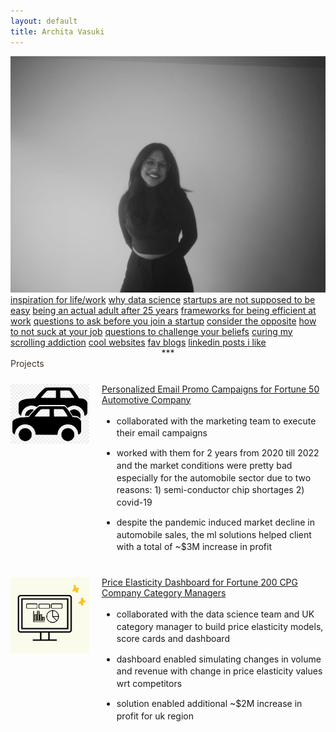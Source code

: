 ```yaml
---
layout: default
title: Archita Vasuki
---
```


<img src="assets/img/fast-car.jpg" class="center-img" alt="Archita Vasuki">

<div class="essays">
  <a href="essays/i-literally-dont-know">inspiration for life/work</a>
  <a href="essays/why-data-science">why data science</a>
  <a href="essays/emails-for-humans">startups are not supposed to be easy</a>
  <a href="essays/what-may-not-age-well">being an actual adult after 25 years</a>
  <a href="essays/sailors-and-rowers">frameworks for being efficient at work</a>
  <a href="essays/startup-questions">questions to ask before you join a startup</a>
  <a href="essays/consider-opposite">consider the opposite</a>
  <!-- <a href="essays/who-did-the-work">Who Did The Work?</a> -->
  <a href="essays/not-suck-at-job">how to not suck at your job</a>
  <a href="essays/challenge-beliefs">questions to challenge your beliefs</a>
  <a href="essays/scrolling-addiction">curing my scrolling addiction</a>
  <!-- <a href="essays/unconventional-adventures">Unconventional Adventures</a> -->
  <!-- <a href="essays/questions-for-vcs">Questions for VCs</a> -->
  <a href="essays/cool-websites">cool websites</a>
  <a href="essays/fav-blogs">fav blogs</a>
  <a href="essays/linkedin-posts">linkedin posts i like</a>
</div>

<div style="text-align: center;">***</div>
<a href="#projects" style="color: #403324; text-decoration: none; font-size: 1em;">Projects</a>
<div class="projects">
  <div style="display: flex; align-items: flex-start; margin: 1.5rem 0;">
    <img src="assets/img/project1.jpg" alt="Project 1" style="width: 25%; margin-right: 20px; object-fit: cover;">
    <div style="flex: 1;">
      <a href="/projects/project-one">Personalized Email Promo Campaigns for Fortune 50 Automotive Company</a>
      <ul style="line-height: 1.4; margin-top: 1rem;">
        <li style="margin-bottom: 0.8rem;">collaborated with the marketing team to execute their email campaigns</li>
        <li style="margin-bottom: 0.8rem;">worked with them for 2 years from 2020 till 2022 and the market conditions were pretty bad especially for the automobile sector due to two reasons:
            1) semi-conductor chip shortages
            2) covid-19</li>
        <li style="margin-bottom: 0.8rem;">despite the pandemic induced market decline in automobile sales, the ml solutions helped client with a total of ~$3M increase in profit</li>
      </ul>
    </div>
  </div>

<div class="projects">
  <div style="display: flex; align-items: flex-start; margin: 1.5rem 0;">
    <img src="assets/img/project2.jpg" alt="Project 2" style="width: 25%; margin-right: 20px; object-fit: cover;">
    <div style="flex: 1;">
      <a href="/projects/project-one">Price Elasticity Dashboard for Fortune 200 CPG Company Category Managers</a>
      <ul style="line-height: 1.4; margin-top: 1rem;">
        <li style="margin-bottom: 0.8rem;">collaborated with the data science team and UK category manager to build price elasticity models, score cards and dashboard</li>
        <li style="margin-bottom: 0.8rem;">dashboard enabled simulating changes in volume and revenue with change in price elasticity values wrt competitors
        <li style="margin-bottom: 0.8rem;">solution enabled additional ~$2M increase in profit for uk region</li>
      <!-- </ul> -->
    <!-- </div> -->
  <!-- </div> -->
  
  <!-- <a href="/projects/project-two">Another Interesting Project</a>
  <a href="/projects/project-three">Project Three: The Finale</a> -->
<!-- </div> -->